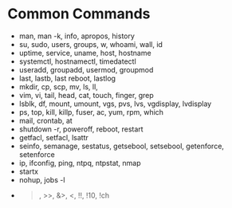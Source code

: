 # Common Commands

- man, man -k, info, apropos, history
- su, sudo, users, groups, w, whoami, wall, id
- uptime, service, uname, host, hostname
- systemctl, hostnamectl, timedatectl
- useradd, groupadd, usermod, groupmod
- last, lastb, last reboot, lastlog
- mkdir, cp, scp, mv, ls, ll,
- vim, vi, tail, head, cat, touch, finger, grep
- lsblk, df, mount, umount, vgs, pvs, lvs, vgdisplay, lvdisplay
- ps, top, kill, killp, fuser, ac, yum, rpm, which
- mail, crontab, at
- shutdown -r, poweroff, reboot, restart
- getfacl, setfacl, lsattr
- seinfo, semanage, sestatus, getsebool, setsebool, getenforce, setenforce
- ip, ifconfig, ping, ntpq, ntpstat, nmap
- startx
- nohup, jobs -l
- >, >>, &>, <, !!, !10, !ch

